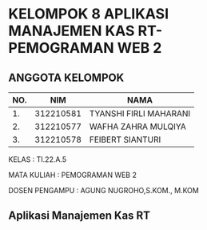# KELOMPOK 8 APLIKASI MANAJEMEN KAS RT- PEMOGRAMAN WEB 2

## ANGGOTA KELOMPOK
| NO.|    NIM     |              NAMA                     |
|----|------------|---------------------------------------|
| 1. | 312210581  |   TYANSHI FIRLI MAHARANI              |
| 2. | 312210577  |   WAFHA ZAHRA MULQIYA                 |   
| 3. | 312210578  |   FEIBERT SIANTURI                    |


KELAS : TI.22.A.5

MATA KULIAH : PEMOGRAMAN WEB 2

DOSEN PENGAMPU : AGUNG NUGROHO,S.KOM., M.KOM

## Aplikasi Manajemen Kas RT
